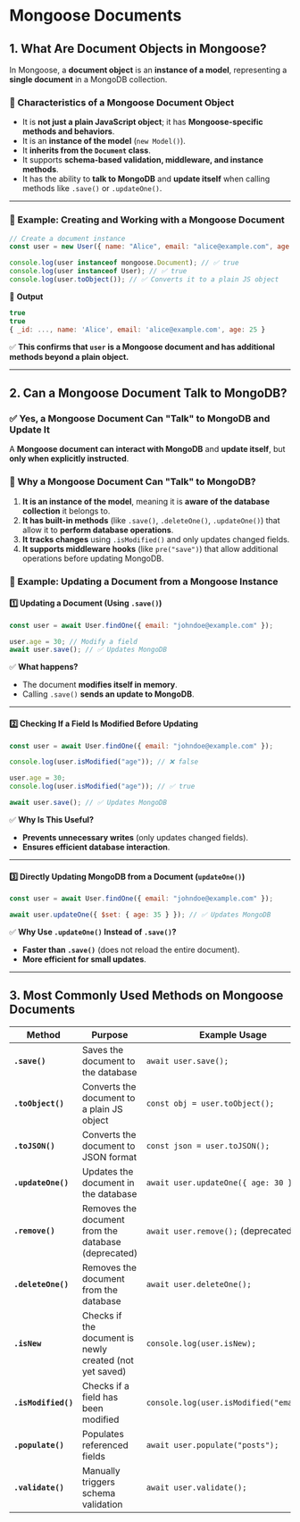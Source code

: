 # **Mongoose Documents**

## **1. What Are Document Objects in Mongoose?**

In Mongoose, a **document object** is an **instance of a model**, representing a **single document** in a MongoDB collection.

### **📌 Characteristics of a Mongoose Document Object**

- It is **not just a plain JavaScript object**; it has **Mongoose-specific methods and behaviors**.
- It is an **instance of the model** (`new Model()`).
- It **inherits from the `Document` class**.
- It supports **schema-based validation, middleware, and instance methods**.
- It has the ability to **talk to MongoDB** and **update itself** when calling methods like `.save()` or `.updateOne()`.

---

### **🚀 Example: Creating and Working with a Mongoose Document**

```js
// Create a document instance
const user = new User({ name: "Alice", email: "alice@example.com", age: 25 });

console.log(user instanceof mongoose.Document); // ✅ true
console.log(user instanceof User); // ✅ true
console.log(user.toObject()); // ✅ Converts it to a plain JS object
```

📌 **Output**

```js
true
true
{ _id: ..., name: 'Alice', email: 'alice@example.com', age: 25 }
```

✅ **This confirms that `user` is a Mongoose document and has additional methods beyond a plain object.**

---

## **2. Can a Mongoose Document Talk to MongoDB?**

### **✅ Yes, a Mongoose Document Can "Talk" to MongoDB and Update It**

A **Mongoose document can interact with MongoDB** and **update itself**, but **only when explicitly instructed**.

### **🔹 Why a Mongoose Document Can "Talk" to MongoDB?**

1. **It is an instance of the model**, meaning it is **aware of the database collection** it belongs to.
2. **It has built-in methods** (like `.save()`, `.deleteOne()`, `.updateOne()`) that allow it to **perform database operations**.
3. **It tracks changes** using `.isModified()` and only updates changed fields.
4. **It supports middleware hooks** (like `pre("save")`) that allow additional operations before updating MongoDB.

### **🚀 Example: Updating a Document from a Mongoose Instance**

#### **1️⃣ Updating a Document (Using `.save()`)**

```js
const user = await User.findOne({ email: "johndoe@example.com" });

user.age = 30; // Modify a field
await user.save(); // ✅ Updates MongoDB
```

✅ **What happens?**

- The document **modifies itself in memory**.
- Calling `.save()` **sends an update to MongoDB**.

---

#### **2️⃣ Checking If a Field Is Modified Before Updating**

```js
const user = await User.findOne({ email: "johndoe@example.com" });

console.log(user.isModified("age")); // ❌ false

user.age = 30;
console.log(user.isModified("age")); // ✅ true

await user.save(); // ✅ Updates MongoDB
```

✅ **Why Is This Useful?**

- **Prevents unnecessary writes** (only updates changed fields).
- **Ensures efficient database interaction**.

---

#### **3️⃣ Directly Updating MongoDB from a Document (`updateOne()`)**

```js
const user = await User.findOne({ email: "johndoe@example.com" });

await user.updateOne({ $set: { age: 35 } }); // ✅ Updates MongoDB
```

✅ **Why Use `.updateOne()` Instead of `.save()`?**

- **Faster than `.save()`** (does not reload the entire document).
- **More efficient for small updates**.

---

## **3. Most Commonly Used Methods on Mongoose Documents**

| **Method**          | **Purpose**                                             | **Example Usage**                        |
| ------------------- | ------------------------------------------------------- | ---------------------------------------- |
| **`.save()`**       | Saves the document to the database                      | `await user.save();`                     |
| **`.toObject()`**   | Converts the document to a plain JS object              | `const obj = user.toObject();`           |
| **`.toJSON()`**     | Converts the document to JSON format                    | `const json = user.toJSON();`            |
| **`.updateOne()`**  | Updates the document in the database                    | `await user.updateOne({ age: 30 });`     |
| **`.remove()`**     | Removes the document from the database (deprecated)     | `await user.remove();` (deprecated)      |
| **`.deleteOne()`**  | Removes the document from the database                  | `await user.deleteOne();`                |
| **`.isNew`**        | Checks if the document is newly created (not yet saved) | `console.log(user.isNew);`               |
| **`.isModified()`** | Checks if a field has been modified                     | `console.log(user.isModified("email"));` |
| **`.populate()`**   | Populates referenced fields                             | `await user.populate("posts");`          |
| **`.validate()`**   | Manually triggers schema validation                     | `await user.validate();`                 |
